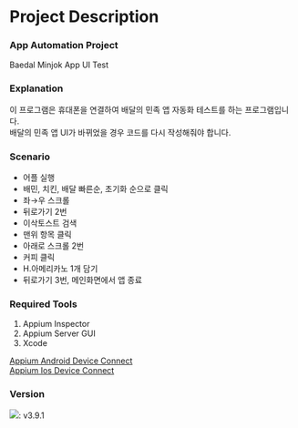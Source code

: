 # Project Description
### App Automation Project
Baedal Minjok App UI Test

### Explanation
이 프로그램은 휴대폰을 연결하여 배달의 민족 앱 자동화 테스트를 하는 프로그램입니다.  
배달의 민족 앱 UI가 바뀌었을 경우 코드를 다시 작성해줘야 합니다. 

### Scenario
- 어플 실행
- 배민, 치킨, 배달 빠른순, 초기화 순으로 클릭
- 좌→우 스크롤
- 뒤로가기 2번
- 이삭토스트 검색
- 맨위 항목 클릭
- 아래로 스크롤 2번
- 커피 클릭
- H.아메리카노 1개 담기
- 뒤로가기 3번, 메인화면에서 앱 종료

### Required Tools
1. Appium Inspector
2. Appium Server GUI
3. Xcode

[Appium Android Device Connect](https://feather-cilantro-8a7.notion.site/Appium-Android-Device-Connect-b90007e8c33441239cd5b76127e3470d)  
[Appium Ios Device Connect](https://feather-cilantro-8a7.notion.site/Appium-IOS-Device-Connect-7c5dcb02f032444b91c5074f169ebd4e)

### Version
<img src="https://img.shields.io/badge/Python-3766AB?style=flat-square&logo=Python&logoColor=white"/></a>: v3.9.1